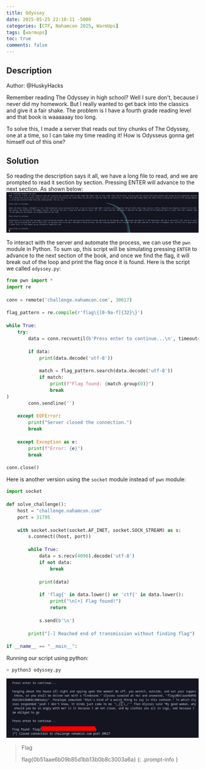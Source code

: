 ```yaml
---
title: Odyssey
date: 2025-05-25 22:10:11 -5000
categories: [CTF, Nahamcon 2025, WarmUps]
tags: [warmups]
toc: true
comments: false
---
```



## Description
Author: @HuskyHacks

Remember reading The Odyssey in high school? Well I sure don't, because I never did my homework. But I really wanted to get back into the classics and give it a fair shake. The problem is I have a fourth grade reading level and that book is waaaaaay too long.  
  
To solve this, I made a server that reads out tiny chunks of The Odyssey, one at a time, so I can take my time reading it! How is Odysseus gonna get himself out of this one?

## Solution
So reading the description says it all, we have a long file to read, and we are prompted to read it section by section. Pressing ENTER will advance to the next section. As shown below:
![accessing-the-chal](Assets/Pictures/CTF/Nahamcon-2025/image.png)

To interact with the server and automate the process, we can use the `pwn` module in Python. 
To sum up, this script will be simulating pressing `ENTER` to advance to the next section of the book, and once we find the flag, it will break out of the loop and print the flag once it is found.
Here is the script we called `odyssey.py`:
```python
from pwn import *
import re 

conn = remote('challenge.nahamcon.com', 30617)

flag_pattern = re.compile(r'flag\{[0-9a-f]{32}\}')  

while True:
    try:
        data = conn.recvuntil(b'Press enter to continue...\n', timeout=1)  

        if data:
            print(data.decode('utf-8'))

            match = flag_pattern.search(data.decode('utf-8'))
            if match:
                print(f"Flag found: {match.group(0)}")  
                break 
)
        conn.sendline('')

    except EOFError:
        print("Server closed the connection.")
        break  

    except Exception as e:
        print(f"Error: {e}")
        break

conn.close()
```
Here is another version using the `socket` module instead of `pwn` module:
```python
import socket

def solve_challenge():
    host = "challenge.nahamcon.com"
    port = 31795

    with socket.socket(socket.AF_INET, socket.SOCK_STREAM) as s:
        s.connect((host, port))

        while True:
            data = s.recv(4096).decode('utf-8')
            if not data:
                break

            print(data)

            if 'flag{' in data.lower() or 'ctf{' in data.lower():
                print("\n[+] Flag found!")
                return

            s.send(b'\n')

        print("[-] Reached end of transmission without finding flag")

if __name__ == "__main__":
```
Running our script using python:
```bash
> python3 odyssey.py
```

![accessing-the-chal](Assets/Pictures/CTF/Nahamcon-2025/flag.png)

> Flag
>
> flag{0b51aae6b09b85d1bb13b0b8c3003a6a} 
{: .prompt-info }




